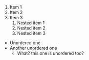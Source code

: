 1. Item 1
2. Item 2
3. Item 3
   1. Nested item 1
   2. Nested item 2
   3. Nested item 3

* Unordered one
* Another unordered one
  * What? this one is unordered too?
